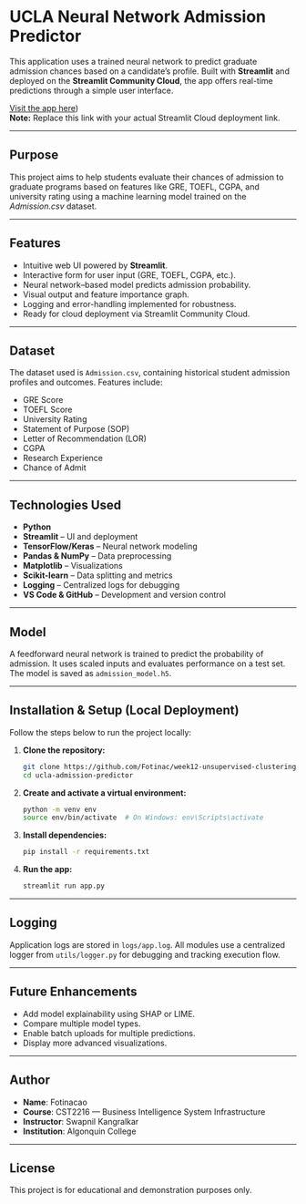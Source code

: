 # UCLA Neural Network Admission Predictor

This application uses a trained neural network to predict graduate admission chances based on a candidate’s profile. Built with **Streamlit** and deployed on the **Streamlit Community Cloud**, the app offers real-time predictions through a simple user interface.

[Visit the app here](https://week12-unsupervised-clustering-4e9days6tedeifzd8nw8w4.streamlit.app))  
**Note:** Replace this link with your actual Streamlit Cloud deployment link.

---

## Purpose

This project aims to help students evaluate their chances of admission to graduate programs based on features like GRE, TOEFL, CGPA, and university rating using a machine learning model trained on the *Admission.csv* dataset.

---

## Features

- Intuitive web UI powered by **Streamlit**.
- Interactive form for user input (GRE, TOEFL, CGPA, etc.).
- Neural network–based model predicts admission probability.
- Visual output and feature importance graph.
- Logging and error-handling implemented for robustness.
- Ready for cloud deployment via Streamlit Community Cloud.

---

## Dataset

The dataset used is `Admission.csv`, containing historical student admission profiles and outcomes. Features include:

- GRE Score  
- TOEFL Score  
- University Rating  
- Statement of Purpose (SOP)  
- Letter of Recommendation (LOR)  
- CGPA  
- Research Experience  
- Chance of Admit

---

## Technologies Used

- **Python**
- **Streamlit** – UI and deployment  
- **TensorFlow/Keras** – Neural network modeling  
- **Pandas & NumPy** – Data preprocessing  
- **Matplotlib** – Visualizations  
- **Scikit-learn** – Data splitting and metrics  
- **Logging** – Centralized logs for debugging  
- **VS Code & GitHub** – Development and version control

---

## Model

A feedforward neural network is trained to predict the probability of admission. It uses scaled inputs and evaluates performance on a test set. The model is saved as `admission_model.h5`.

---

## Installation & Setup (Local Deployment)

Follow the steps below to run the project locally:

1. **Clone the repository:**
   ```bash
   git clone https://github.com/Fotinac/week12-unsupervised-clustering.git
   cd ucla-admission-predictor
   ```

2. **Create and activate a virtual environment:**
   ```bash
   python -m venv env
   source env/bin/activate  # On Windows: env\Scripts\activate
   ```

3. **Install dependencies:**
   ```bash
   pip install -r requirements.txt
   ```

4. **Run the app:**
   ```bash
   streamlit run app.py
   ```

---

## Logging

Application logs are stored in `logs/app.log`. All modules use a centralized logger from `utils/logger.py` for debugging and tracking execution flow.

---

## Future Enhancements

- Add model explainability using SHAP or LIME.
- Compare multiple model types.
- Enable batch uploads for multiple predictions.
- Display more advanced visualizations.

---

## Author

- **Name**: Fotinacao  
- **Course**: CST2216 — Business Intelligence System Infrastructure  
- **Instructor**: Swapnil Kangralkar  
- **Institution**: Algonquin College

---

## License

This project is for educational and demonstration purposes only.
